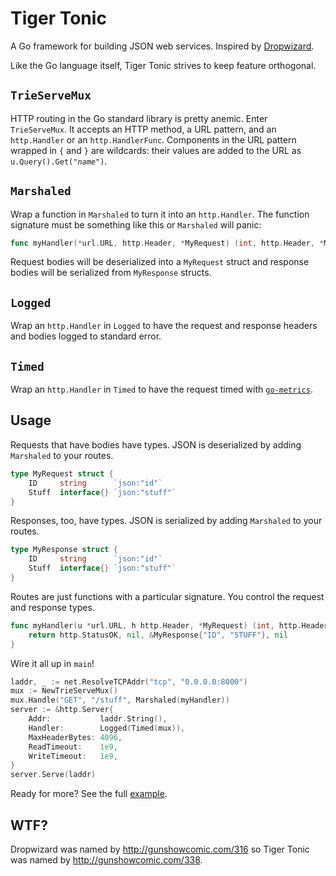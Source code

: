 Tiger Tonic
===========

A Go framework for building JSON web services.  Inspired by [Dropwizard](http://dropwizard.codahale.com).

Like the Go language itself, Tiger Tonic strives to keep feature orthogonal.

`TrieServeMux`
--------------

HTTP routing in the Go standard library is pretty anemic.  Enter `TrieServeMux`.  It accepts an HTTP method, a URL pattern, and an `http.Handler` or an `http.HandlerFunc`.  Components in the URL pattern wrapped in `{` and `}` are wildcards: their values are added to the URL as <code>u.Query().Get("<em>name</em>")</code>.

`Marshaled`
-----------

Wrap a function in `Marshaled` to turn it into an `http.Handler`.  The function signature must be something like this or `Marshaled` will panic:

```go
func myHandler(*url.URL, http.Header, *MyRequest) (int, http.Header, *MyResponse)
```

Request bodies will be deserialized into a `MyRequest` struct and response bodies will be serialized from `MyResponse` structs.

`Logged`
--------

Wrap an `http.Handler` in `Logged` to have the request and response headers and bodies logged to standard error.

`Timed`
-------

Wrap an `http.Handler` in `Timed` to have the request timed with [`go-metrics`](https://github.com/rcrowley/go-metrics).

Usage
-----

Requests that have bodies have types.  JSON is deserialized by adding `Marshaled` to your routes.

```go
type MyRequest struct {
	ID     string      `json:"id"`
	Stuff  interface{} `json:"stuff"`
}
```

Responses, too, have types.  JSON is serialized by adding `Marshaled` to your routes.

```go
type MyResponse struct {
	ID     string      `json:"id"`
	Stuff  interface{} `json:"stuff"`
}
```

Routes are just functions with a particular signature.  You control the request and response types.

```go
func myHandler(u *url.URL, h http.Header, *MyRequest) (int, http.Header, *MyResponse, error) {
    return http.StatusOK, nil, &MyResponse{"ID", "STUFF"}, nil
}
```

Wire it all up in `main`!

```go
laddr, _ := net.ResolveTCPAddr("tcp", "0.0.0.0:8000")
mux := NewTrieServeMux()
mux.Handle("GET", "/stuff", Marshaled(myHandler))
server := &http.Server{
    Addr:           laddr.String(),
    Handler:        Logged(Timed(mux)),
    MaxHeaderBytes: 4096,
    ReadTimeout:    1e9,
    WriteTimeout:   1e9,
}
server.Serve(laddr)
```

Ready for more?  See the full [example](https://github.com/rcrowley/go-tigertonic/tree/master/example).

WTF?
----

Dropwizard was named by <http://gunshowcomic.com/316> so Tiger Tonic was named by <http://gunshowcomic.com/338>.
